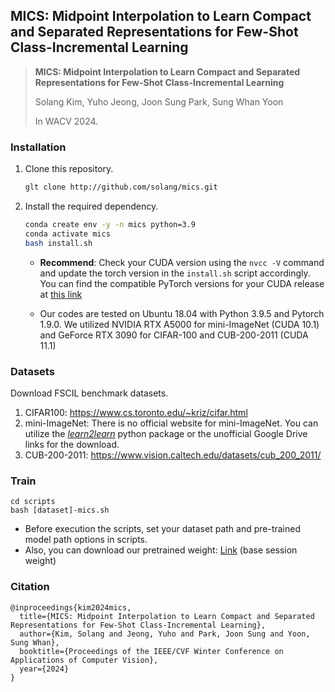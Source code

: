 ## MICS: Midpoint Interpolation to Learn Compact and Separated Representations for Few-Shot Class-Incremental Learning

> **MICS: Midpoint Interpolation to Learn Compact and Separated Representations for Few-Shot Class-Incremental Learning** 
>
> Solang Kim, Yuho Jeong, Joon Sung Park, Sung Whan Yoon
>
> In WACV 2024.

### Installation

1. Clone this repository.

   ```bash
   glt clone http://github.com/solang/mics.git
   ```

2. Install the required dependency. 

   ```bash
   conda create env -y -n mics python=3.9
   conda activate mics
   bash install.sh
   ```

   * **Recommend**: Check your CUDA version using the `nvcc -V` command and update the torch version in the `install.sh` script accordingly. You can find the compatible PyTorch versions for your CUDA release at [this link](https://pytorch.org/get-started/previous-versions/)

   * Our codes are tested on Ubuntu 18.04 with Python 3.9.5 and Pytorch 1.9.0. We utilized NVIDIA RTX A5000 for mini-ImageNet (CUDA 10.1) and GeForce RTX 3090 for CIFAR-100 and CUB-200-2011 (CUDA 11.1) 

### Datasets

Download FSCIL benchmark datasets.

1. CIFAR100: https://www.cs.toronto.edu/~kriz/cifar.html
2. mini-ImageNet: There is no official website for mini-ImageNet. You can utilize the [*learn2learn*](https://github.com/learnables/learn2learn/) python package or the unofficial Google Drive links for the download.
3. CUB-200-2011: https://www.vision.caltech.edu/datasets/cub_200_2011/

### Train

```shell
cd scripts
bash [dataset]-mics.sh 
```

- Before execution the scripts, set your dataset path and pre-trained model path options in scripts.
- Also, you can download our pretrained weight: [Link](https://drive.google.com/drive/folders/18rcX2Vhva1lRtr_rUYcjWG6m2AshOcZ6?usp=sharing) (base session weight)

### Citation

```
@inproceedings{kim2024mics,
  title={MICS: Midpoint Interpolation to Learn Compact and Separated Representations for Few-Shot Class-Incremental Learning},
  author={Kim, Solang and Jeong, Yuho and Park, Joon Sung and Yoon, Sung Whan},
  booktitle={Proceedings of the IEEE/CVF Winter Conference on Applications of Computer Vision},
  year={2024}
}
```



